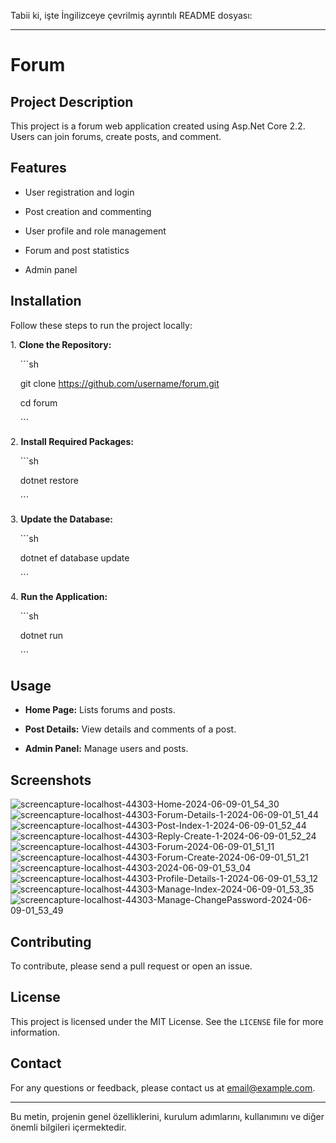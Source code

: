 Tabii ki, işte İngilizceye çevrilmiş ayrıntılı README dosyası:

---

# Forum

## Project Description

This project is a forum web application created using Asp.Net Core 2.2. Users can join forums, create posts, and comment.

## Features

- User registration and login

- Post creation and commenting

- User profile and role management

- Forum and post statistics

- Admin panel

## Installation

Follow these steps to run the project locally:

1\. **Clone the Repository:**

    ```sh

    git clone https://github.com/username/forum.git

    cd forum

    ```

2\. **Install Required Packages:**

    ```sh

    dotnet restore

    ```

3\. **Update the Database:**

    ```sh

    dotnet ef database update

    ```

4\. **Run the Application:**

    ```sh

    dotnet run

    ```

## Usage

- **Home Page:** Lists forums and posts.

- **Post Details:** View details and comments of a post.

- **Admin Panel:** Manage users and posts.

## Screenshots
![screencapture-localhost-44303-Home-2024-06-09-01_54_30](https://github.com/Enki013/Forum-ASP.NET-Core/assets/39771190/6ed7390f-5c29-4dd6-83f7-03c558618a19)
![screencapture-localhost-44303-Forum-Details-1-2024-06-09-01_51_44](https://github.com/Enki013/Forum-ASP.NET-Core/assets/39771190/95fd5b82-16ec-4bb5-b86b-3fadb5db89d2)
![screencapture-localhost-44303-Post-Index-1-2024-06-09-01_52_44](https://github.com/Enki013/Forum-ASP.NET-Core/assets/39771190/f82248e1-d575-42f8-961f-45dde2a1ccd0)
![screencapture-localhost-44303-Reply-Create-1-2024-06-09-01_52_24](https://github.com/Enki013/Forum-ASP.NET-Core/assets/39771190/88753f03-b3ba-432c-bdad-acfcf011838c)
![screencapture-localhost-44303-Forum-2024-06-09-01_51_11](https://github.com/Enki013/Forum-ASP.NET-Core/assets/39771190/6a664f65-61c0-4bb6-9a39-281947577d5c)
![screencapture-localhost-44303-Forum-Create-2024-06-09-01_51_21](https://github.com/Enki013/Forum-ASP.NET-Core/assets/39771190/1e5109d5-88bf-43b5-9262-2f055b84002e)
![screencapture-localhost-44303-2024-06-09-01_53_04](https://github.com/Enki013/Forum-ASP.NET-Core/assets/39771190/8a05941a-1f5e-4df1-98f4-be809df861ec)
![screencapture-localhost-44303-Profile-Details-1-2024-06-09-01_53_12](https://github.com/Enki013/Forum-ASP.NET-Core/assets/39771190/1465620e-6e2a-4502-8b33-dfae387fc2b5)
![screencapture-localhost-44303-Manage-Index-2024-06-09-01_53_35](https://github.com/Enki013/Forum-ASP.NET-Core/assets/39771190/45bbc70d-b4ca-4daf-ac37-cd231b44047f)
![screencapture-localhost-44303-Manage-ChangePassword-2024-06-09-01_53_49](https://github.com/Enki013/Forum-ASP.NET-Core/assets/39771190/594821b8-9db3-4f15-a39e-ed88e7114031)



## Contributing

To contribute, please send a pull request or open an issue.

## License

This project is licensed under the MIT License. See the `LICENSE` file for more information.

## Contact

For any questions or feedback, please contact us at [email@example.com](mailto:email@example.com).

---

Bu metin, projenin genel özelliklerini, kurulum adımlarını, kullanımını ve diğer önemli bilgileri içermektedir.

